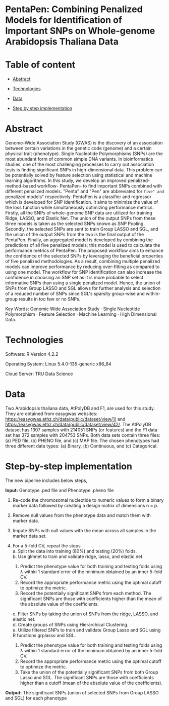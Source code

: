 #  PentaPen: Combining Penalized Models for Identification of Important SNPs on Whole-genome Arabidopsis Thaliana Data

#  Table of content

* [Abstract](#abstract)

* [Technologies](#technologies)

* [Data](#data)

* [Step by step implementation](#step-by-step-implementation)

#  Abstract

Genome-Wide Association Study (GWAS) is the discovery of  an association between certain variations in the genetic code (genome) and a certain physical trait (phenotype). Single Nucleotide Polymorphisms (SNPs) are the most abundant form of common simple DNA variants. In bioinformatics studies, one of the most challenging processes to carry out association tests is finding significant SNPs in high-dimensional data. This problem can be potentially solved by feature selection using statistical and machine learning algorithms. In this study, we develop an improved penalized-method-based workflow- PentaPen- to find important SNPs combined with different penalized models. "Penta" and "Pen" are abbreviated for ``five" and ``penalized models" respectively. PentaPen is a classifier and regressor which is developed for SNP identification. It aims to minimize the value of the loss function while simultaneously optimizing performance metrics. Firstly, all the SNPs of whole-genome SNP data are utilized for training Ridge, LASSO, and Elastic Net. The union of the output SNPs from these three models is taken as the selected SNPs known as SNP Pooling. Secondly, the selected SNPs are sent to train Group LASSO and SGL, and the union of the output SNPs from the two is the final output of the PentaPen. Finally, an aggregated model is developed by combining the predictions of all five penalized models; this model is used to calculate the performance metrics of PentaPen. The proposed workflow aims to enhance the confidence of the selected SNPs by leveraging the beneficial properties of five penalized methodologies. As a result, combining multiple penalized models can improve performance by reducing over-fitting as compared to using one model. The workflow for SNP identification can also increase the confidence in choosing an SNP set as it is more probable to select informative SNPs than using a single penalized model. Hence, the union of SNPs from Group LASSO and SGL allows for further analysis and selection of a reduced number of SNPs since SGL's sparsity group-wise and within-group results in too few or no SNPs.

Key Words: Genomic Wide Association Study  ·  Single Nucleotide Polymorphism  ·  Feature Selection  ·  Machine Learning  ·  High Dimensional Data.

#  Technologies

Software: R Version 4.2.2

Operating System: Linux 5.4.0-135-generic x86_64

Cloud Server: TRU Data Science

#  Data


Two  Arabidopsis thaliana  data, AtPolyDB and F1, are used for this study. They are obtained from easygwas websites: https://easygwas.ethz.ch/data/public/dataset/view/1/ and https://easygwas.ethz.ch/data/public/dataset/view/42/. The AtPolyDB dataset has 1307 samples with 214051 SNPs (or features) and the F1 data set has 372 samples with 204753 SNPs. Both data sets contain three files: (a) PED file, (b) PHENO file, and (c) MAP file. The chosen phenotypes had three different data types: (a) Binary, (b) Continuous, and (c) Categorical.

#  Step-by-step implementation

The new pipeline includes below steps,

<b>Input:</b>  Genotype .ped file and Phenotype .pheno file  
1. Re-code the chromosomal nucleotide to numeric values to form a binary marker data followed by creating a design matrix of dimensions n  ×  p.
2. Remove null values from the phenotype data and match them with marker data.  
3. Impute SNPs with null values with the mean across all samples in the marker data set.  
4. For a 5-fold CV, repeat the steps  
a. Split the data into training (80%) and testing (20%) folds.  
b. Use glmnet to train and validate ridge, lasso, and elastic net.
	1. Predict the phenotype value for both training and testing  folds using  λ  within 1 standard error of the minimum obtained by an inner 5-fold CV.  
	2. Record the appropriate performance metric using the optimal cutoff to optimize the metric.  
	3. Record the potentially significant SNPs from each method. The significant SNPs are those with coefficients higher than the mean of the absolute value of the coefficients.

	c. Filter SNPs by taking the union of SNPs from the ridge, LASSO, and elastic net.  
d. Create groups of SNPs using Hierarchical Clustering.  
e. Utilize filtered SNPs to train and validate Group Lasso and SGL using R functions grplasso and SGL.
	1. Predict the phenotype value for both training and testing folds using  λ  within 1 standard error of the minimum obtained by an inner 5-fold CV.  
	2. Record the appropriate performance metric using the optimal cutoff to optimize the metric.  
	3. Take the union of the potentially significant SNPs from both Group Lasso and SGL. The significant SNPs are those with coefficients higher than a cutoff (mean of the absolute value of the coefficients).

<b>Output:</b>  The significant SNPs (union of selected SNPs from Group LASSO and SGL) for each phenotype
